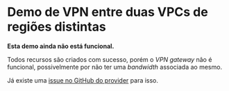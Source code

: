 # Demo de VPN entre duas VPCs de regiões distintas

**Esta demo ainda não está funcional.**

Todos recursos são criados com sucesso, porém o _VPN gateway_ não é funcional, possivelmente por não ter uma _bandwidth_ associada ao mesmo.

Já existe uma [issue no GitHub do provider](https://github.com/terraform-providers/terraform-provider-huaweicloud/issues/281) para isso.